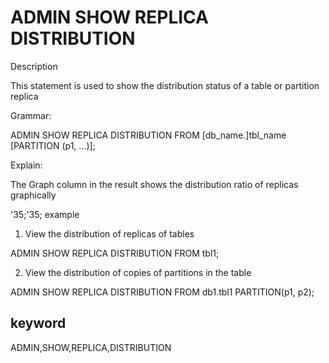 # ADMIN SHOW REPLICA DISTRIBUTION
Description

This statement is used to show the distribution status of a table or partition replica

Grammar:

ADMIN SHOW REPLICA DISTRIBUTION FROM [db_name.]tbl_name [PARTITION (p1, ...)];

Explain:

The Graph column in the result shows the distribution ratio of replicas graphically

'35;'35; example

1. View the distribution of replicas of tables

ADMIN SHOW REPLICA DISTRIBUTION FROM tbl1;

2. View the distribution of copies of partitions in the table

ADMIN SHOW REPLICA DISTRIBUTION FROM db1.tbl1 PARTITION(p1, p2);

## keyword
ADMIN,SHOW,REPLICA,DISTRIBUTION
